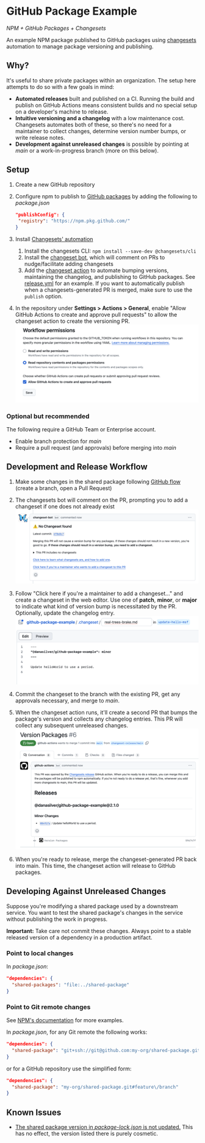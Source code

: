 # GitHub Package Example

<!-- markdownlint-disable MD036 -->

_NPM + GitHub Packages + Changesets_

<!-- markdownlint-enable MD036 -->

An example NPM package published to GitHub packages using [changesets](https://github.com/changesets/changesets) automation to manage package versioning and publishing.

## Why?

It's useful to share private packages within an organization. The setup here attempts to do so with a few goals in mind:

- **Automated releases** built and published on a CI. Running the build and publish on GitHub Actions means consistent builds and no special setup on a developer's machine to release.
- **Intuitive versioning and a changelog** with a low maintenance cost. Changesets automates both of these, so there's no need for a maintainer to collect changes, determine version number bumps, or write release notes.
- **Development against unreleased changes** is possible by pointing at _main_ or a work-in-progress branch (more on this below).

## Setup

1. Create a new GitHub repository

2. Configure npm to publish to [GitHub packages](https://docs.github.com/en/packages/working-with-a-github-packages-registry/working-with-the-npm-registry#publishing-a-package-using-publishconfig-in-the-packagejson-file) by adding the following to _package.json_

   ```json
   "publishConfig": {
    "registry": "https://npm.pkg.github.com/"
   }
   ```

3. Install [Changesets' automation](https://github.com/changesets/changesets/blob/main/docs/automating-changesets.md)

   1. Install the changesets CLI: `npm install --save-dev @changesets/cli`
   2. Install the [changeset bot](https://github.com/apps/changeset-bot), which will comment on PRs to nudge/facilitate adding changesets
   3. Add the [changeset action](https://github.com/changesets/action) to automate bumping versions, maintaining the changelog, and publishing to GitHub packages. See [release.yml](./.github/workflows/release.yml) for an example. If you want to automatically publish when a changesets-generated PR is merged, make sure to use the `publish` option.

4. In the repository under **Settings > Actions > General**, enable "Allow GitHub Actions to create and approve pull requests" to allow the changeset action to create the versioning PR.
![Workflow permissions](./doc/action-permissions.png)

### Optional but recommended

The following require a GitHub Team or Enterprise account.

- Enable branch protection for _main_
- Require a pull request (and approvals) before merging into _main_

## Development and Release Workflow

1. Make some changes in the shared package following [GitHub flow](https://docs.github.com/en/get-started/using-github/github-flow) (create a branch, open a Pull Request)

2. The changesets bot will comment on the PR, prompting you to add a changeset if one does not already exist
![Changeset bot comment](./doc/changeset-bot-comment.png)

3. Follow "Click here if you're a maintainer to add a changeset..." and create a changeset in the web editor. Use one of **patch**, **minor**, or **major** to indicate what kind of version bump is necessitated by the PR. Optionally, update the changelog entry.
![Changeset web editor](./doc/changeset-web-editor.png)

4. Commit the changeset to the branch with the existing PR, get any approvals necessary, and merge to _main_.

5. When the changeset action runs, it'll create a second PR that bumps the package's version and collects any changelog entries. This PR will collect any subsequent unreleased changes.
![Changeset release pull request](./doc/changeset-release-pr.png)

6. When you're ready to release, merge the changeset-generated PR back into main. This time, the changeset action will release to GitHub packages.

## Developing Against Unreleased Changes

Suppose you're modifying a shared package used by a downstream service. You want to test the shared package's changes in the service without publishing the work in progress.

**Important:** Take care not commit these changes. Always point to a stable released version of a dependency in a production artifact.

### Point to local changes

In _package.json_:

```json
"dependencies": {
  "shared-packages": "file:../shared-package"
}
```

### Point to Git remote changes

See [NPM's documentation](https://docs.npmjs.com/cli/v11/configuring-npm/package-json#git-urls-as-dependencies) for more examples.

In _package.json_, for any Git remote the following works:

```json
"dependencies": {
  "shared-package": "git+ssh://git@github.com:my-org/shared-package.git#v1.0.27"
}
```

or for a GitHub repository use the simplified form:

```json
"dependencies": {
  "shared-package": "my-org/shared-package.git#feature\/branch"
}
```

## Known Issues

- [The shared package version in _package-lock.json_ is not updated.](https://github.com/changesets/changesets/issues/1139) This has no effect, the version listed there is purely cosmetic.
